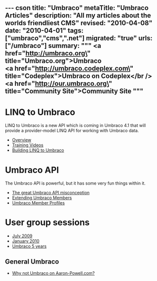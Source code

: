 --- cson
title: "Umbraco"
metaTitle: "Umbraco Articles"
description: "All my articles about the worlds friendliest CMS"
revised: "2010-04-08"
date: "2010-04-01"
tags: ["umbraco","cms",".net"]
migrated: "true"
urls: ["/umbraco"]
summary: """
<a href=\"http://umbraco.org\" title=\"Umbraco.org\">Umbraco</a><br />
<a href=\"http://umbraco.codeplex.com\" title=\"Codeplex\">Umbraco on Codeplex</a></br />
<a href=\"http://our.umbraco.org\" title=\"Community Site\">Community Site</a>
"""
---
# LINQ to Umbraco

LINQ to Umbraco is a new API which is coming in Umbraco 4.1 that will provide a provider-model LINQ API for working with Umbraco data.

* [Overview][1]
* [Training Videos][2]
* [Building LINQ to Umbraco][3]

# Umbraco API

The Umbraco API is powerful, but it has some very fun things within it.

* [The great Umbraco API misconception][4]
* [Extending Umbraco Members][5]
* [Umbraco Member Profiles][6]

# User group sessions

* [July 2009][7]
* [January 2010][8]
* [Umbraco 5 years][9]

## General Umbraco ##

* [Why not Umbraco on Aaron-Powell.com?][10]


  [1]: /linq-to-umbraco-overview
  [2]: /training-videos
  [3]: /building-linq-to-umbraco
  [4]: /the-great-umbraco-api-misconception
  [5]: /extending-umbraco-members
  [6]: /umbraco-members-profiles
  [7]: /umbraco-auspac-july-2009
  [8]: /umbraco-auspac-january-2010
  [9]: /umbraco-5-years
  [10]: /why-no-umbraco